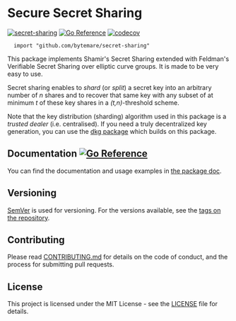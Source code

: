 # Secure Secret Sharing
[![secret-sharing](https://github.com/bytemare/secret-sharing/actions/workflows/wf-analysis.yaml/badge.svg)](https://github.com/bytemare/secret-sharing/actions/workflows/wf-analysis.yaml)
[![Go Reference](https://pkg.go.dev/badge/github.com/bytemare/secret-sharing.svg)](https://pkg.go.dev/github.com/bytemare/secret-sharing)
[![codecov](https://codecov.io/gh/bytemare/secret-sharing/branch/main/graph/badge.svg?token=5bQfB0OctA)](https://codecov.io/gh/bytemare/secret-sharing)

```
  import "github.com/bytemare/secret-sharing"
```

This package implements Shamir's Secret Sharing extended with Feldman's Verifiable Secret Sharing over elliptic curve groups.
It is made to be very easy to use.

Secret sharing enables to _shard_ (or _split_) a secret key into an arbitrary number of _n_ shares and to recover that
same key with any subset of at minimum _t_ of these key shares in a _(t,n)_-threshold scheme.

Note that the key distribution (sharding) algorithm used in this package is a _trusted dealer_ (i.e. centralised). If
you need a truly decentralized key generation, you can use the [dkg package](https://github.com/bytemare/dkg) which builds on this package.

## Documentation [![Go Reference](https://pkg.go.dev/badge/github.com/bytemare/secret-sharing.svg)](https://pkg.go.dev/github.com/bytemare/secret-sharing)

You can find the documentation and usage examples in [the package doc](https://pkg.go.dev/github.com/bytemare/secret-sharing).

## Versioning

[SemVer](http://semver.org) is used for versioning. For the versions available, see the [tags on the repository](https://github.com/bytemare/secret-sharing/tags).


## Contributing

Please read [CONTRIBUTING.md](.github/CONTRIBUTING.md) for details on the code of conduct, and the process for submitting pull requests.

## License

This project is licensed under the MIT License - see the [LICENSE](LICENSE) file for details.
